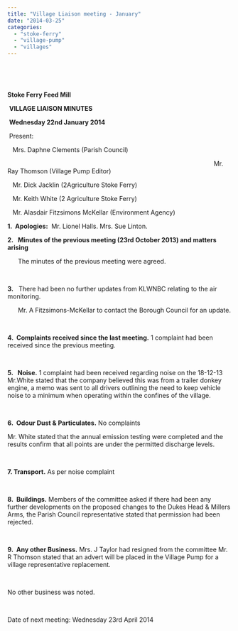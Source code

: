 ```yaml
---
title: "Village Liaison meeting - January"
date: "2014-03-25"
categories: 
  - "stoke-ferry"
  - "village-pump"
  - "villages"
---
```


 

                                                                                 

**Stoke Ferry Feed Mill**

 **VILLAGE LIAISON MINUTES**

 **Wednesday 22nd January 2014**

 Present:                             

   Mrs. Daphne Clements (Parish Council)

                                                                                                                      Mr. Ray Thomson (Village Pump Editor)

   Mr. Dick Jacklin (2Agriculture Stoke Ferry)

   Mr. Keith White (2 Agriculture Stoke Ferry)  

   Mr. Alasdair Fitzsimons McKellar (Environment Agency)

**1.  Apologies:**  Mr. Lionel Halls. Mrs. Sue Linton.

**2.   Minutes of the previous meeting (****23rd October 2013****) and matters arising**     

      The minutes of the previous meeting were agreed.

 

**3.**   There had been no further updates from KLWNBC relating to the air monitoring.

      Mr. A Fitzsimons-McKellar to contact the Borough Council for an update.

 

**4.  Complaints received since the last meeting.** 1 complaint had been received since the previous meeting.

 

**5.   Noise.** 1 complaint had been received regarding noise on the 18-12-13 Mr.White stated that the company believed this was from a trailer donkey engine, a memo was sent to all drivers outlining the need to keep vehicle noise to a minimum when operating within the confines of the village.

 

**6.  Odour Dust & Particulates.** No complaints

Mr. White stated that the annual emission testing were completed and the results confirm that all points are under the permitted discharge levels.

 

**7\. Transport.** As per noise complaint

 

**8.  Buildings.** Members of the committee asked if there had been any further developments on the proposed changes to the Dukes Head & Millers Arms, the Parish Council representative stated that permission had been rejected.

 

**9.  Any other Business.** Mrs. J Taylor had resigned from the committee Mr. R Thomson stated that an advert will be placed in the Village Pump for a village representative replacement.

 

No other business was noted.

 

Date of next meeting: Wednesday 23rd April 2014
